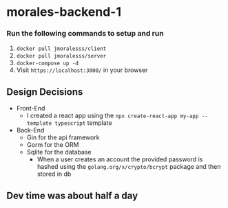 # morales-backend-1

### Run the following commands to setup and run
1. `docker pull jmoralesss/client`
2. `docker pull jmoralesss/server`
3. `docker-compose up -d`
4. Visit `https://localhost:3000/` in your browser

## Design Decisions
* Front-End
    * I created a react app using the `npx create-react-app my-app --template typescript` template
* Back-End
    * Gin for the api framework
    * Gorm for the ORM
    * Sqlite for the database
        * When a user creates an account the provided password is hashed using the `golang.org/x/crypto/bcrypt` package and then stored in db

## Dev time was about half a day